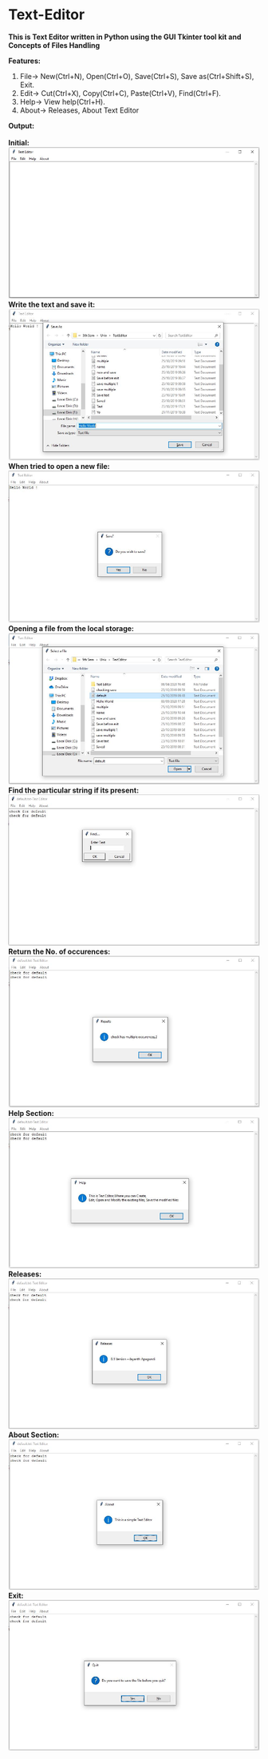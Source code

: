 # Text-Editor <br>

**This is Text Editor written in Python using the GUI Tkinter tool kit and Concepts of Files Handling** <br>

**Features:**
1. File-> New(Ctrl+N), Open(Ctrl+O), Save(Ctrl+S), Save as(Ctrl+Shift+S), Exit.
2. Edit-> Cut(Ctrl+X), Copy(Ctrl+C), Paste(Ctrl+V), Find(Ctrl+F).
3. Help-> View help(Ctrl+H).
4. About-> Releases, About Text Editor

**Output:** <br>
<br>
**Initial:** <br>
![](/Output/1.JPG) <br>
**Write the text and save it:** <br>
![](/Output/2.JPG) <br>
**When tried to open a new file:** <br>
![](/Output/3.JPG) <br>
**Opening a file from the local storage:** <br>
![](/Output/4.JPG) <br>
**Find the particular string if its present:** <br>
![](/Output/5.JPG) <br>
**Return the No. of occurences:** <br> 
![](/Output/6.JPG) <br>
**Help Section:** <br>
![](/Output/7.JPG) <br>
**Releases:** <br>
![](/Output/8.JPG) <br>
**About Section:** <br>
![](/Output/9.JPG) <br>
**Exit:** <br>
![](/Output/10.JPG)
